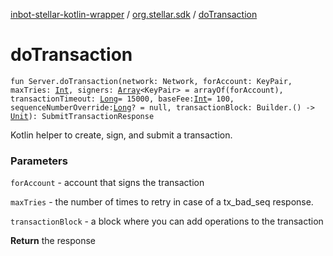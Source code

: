 [inbot-stellar-kotlin-wrapper](../index.md) / [org.stellar.sdk](index.md) / [doTransaction](./do-transaction.md)

# doTransaction

`fun Server.doTransaction(network: Network, forAccount: KeyPair, maxTries: `[`Int`](https://kotlinlang.org/api/latest/jvm/stdlib/kotlin/-int/index.html)`, signers: `[`Array`](https://kotlinlang.org/api/latest/jvm/stdlib/kotlin/-array/index.html)`<KeyPair> = arrayOf(forAccount), transactionTimeout: `[`Long`](https://kotlinlang.org/api/latest/jvm/stdlib/kotlin/-long/index.html)` = 15000, baseFee: `[`Int`](https://kotlinlang.org/api/latest/jvm/stdlib/kotlin/-int/index.html)` = 100, sequenceNumberOverride: `[`Long`](https://kotlinlang.org/api/latest/jvm/stdlib/kotlin/-long/index.html)`? = null, transactionBlock: Builder.() -> `[`Unit`](https://kotlinlang.org/api/latest/jvm/stdlib/kotlin/-unit/index.html)`): SubmitTransactionResponse`

Kotlin helper to create, sign, and submit a transaction.

### Parameters

`forAccount` - account that signs the transaction

`maxTries` - the number of times to retry in case of a tx_bad_seq response.

`transactionBlock` - a block where you can add operations to the transaction

**Return**
the response

